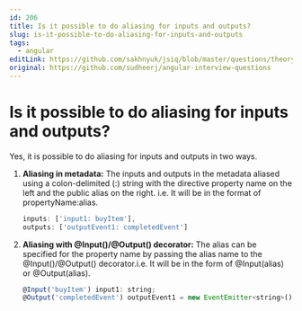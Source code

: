 ```yaml
---
id: 206
title: Is it possible to do aliasing for inputs and outputs?
slug: is-it-possible-to-do-aliasing-for-inputs-and-outputs
tags:
  - angular
editLink: https://github.com/sakhnyuk/jsiq/blob/master/questions/theory/angular/206.md
original: https://github.com/sudheerj/angular-interview-questions
---
```


# Is it possible to do aliasing for inputs and outputs?

Yes, it is possible to do aliasing for inputs and outputs in two ways.

1. **Aliasing in metadata:** The inputs and outputs in the metadata aliased using a colon-delimited (:) string with the directive property name on the left and the public alias on the right. i.e. It will be in the format of propertyName:alias.
   ```javascript
   inputs: ['input1: buyItem'],
   outputs: ['outputEvent1: completedEvent']
   ```
2. **Aliasing with @Input()/@Output() decorator:** The alias can be specified for the property name by passing the alias name to the @Input()/@Output() decorator.i.e. It will be in the form of @Input(alias) or @Output(alias).
   ```javascript
   @Input('buyItem') input1: string;
   @Output('completedEvent') outputEvent1 = new EventEmitter<string>();
   ```